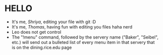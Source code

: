 # HELLO
- It's me, *Shriya*, editing your file with git :D 
- It's me, *Thomas*, having fun with editing you files haha nerd 
- Leo does not get control 
- The "!menu" command, followed by the servery name ("Baker", "Seibel", etc.) will send out a bulleted list of every menu item in that servery that is on the dining.rice.edu page